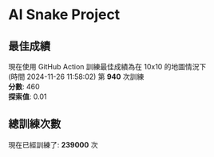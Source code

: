
# AI Snake Project

## **最佳成績**
現在使用 GitHub Action 訓練最佳成績為在 10x10 的地圖情況下  
(時間 2024-11-26 11:58:02) 第 **940** 次訓練  
**分數**: 460  
**探索值**: 0.01

## 總訓練次數
現在已經訓練了: **239000** 次
